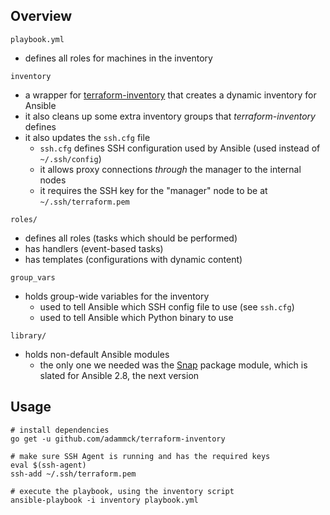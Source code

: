 ## Overview

`playbook.yml`
- defines all roles for machines in the inventory

`inventory`
- a wrapper for [terraform-inventory](https://github.com/adammck/terraform-inventory) that creates a dynamic inventory for Ansible
- it also cleans up some extra inventory groups that _terraform-inventory_ defines
- it also updates the `ssh.cfg` file
	- `ssh.cfg` defines SSH configuration used by Ansible (used instead of `~/.ssh/config`)
	- it allows proxy connections _through_ the manager to the internal nodes
	- it requires the SSH key for the "manager" node to be at `~/.ssh/terraform.pem`

`roles/`
- defines all roles (tasks which should be performed)
- has handlers (event-based tasks)
- has templates (configurations with dynamic content)

`group_vars`
- holds group-wide variables for the inventory
	- used to tell Ansible which SSH config file to use (see `ssh.cfg`)
	- used to tell Ansible which Python binary to use

`library/`
- holds non-default Ansible modules
	- the only one we needed was the [Snap](https://snapcraft.io/) package module, which is slated for Ansible 2.8, the next version

## Usage

```
# install dependencies
go get -u github.com/adammck/terraform-inventory

# make sure SSH Agent is running and has the required keys
eval $(ssh-agent)
ssh-add ~/.ssh/terraform.pem

# execute the playbook, using the inventory script
ansible-playbook -i inventory playbook.yml
```
